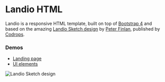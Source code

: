 # Landio HTML

Landio is a responsive HTML template, built on top of [Bootstrap 4](http://v4-alpha.getbootstrap.com/) and based on the amazing [Landio Sketch design](http://tympanus.net/codrops/2015/09/16/freebie-land-io-ui-kit-landing-page-design-sketch/) by [Peter Finlan](http://peterfinlan.com/), published by [Codrops](http://tympanus.net/codrops/).

### Demos

- [Landing page](http://tatygrassini.github.io/landio-html/)
- [UI elements](http://tatygrassini.github.io/landio-html/ui-elements.html)

![Landio Sketch design](http://codropspz.tympanus.netdna-cdn.com/codrops/wp-content/uploads/2015/09/Landio.jpg)